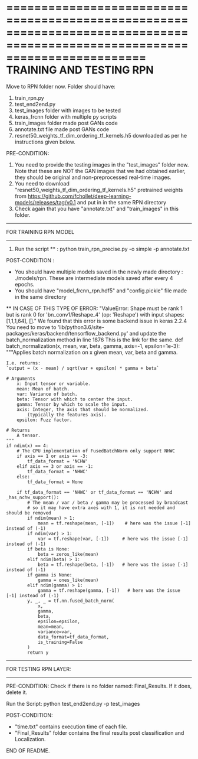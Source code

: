 ============================================================================================================================
						TRAINING AND TESTING RPN
============================================================================================================================

Move to RPN folder now. 
Folder should have: 
1. train_rpn.py
2. test_end2end.py
3. test_images folder with images to be tested
4. keras_frcnn folder with multiple py scripts
5. train_images folder made post GANs code
6. annotate.txt file made post GANs code
7. resnet50_weights_tf_dim_ordering_tf_kernels.h5 downloaded as per he instructions given below. 

PRE-CONDITION: 
1. You need to provide the testing images in the "test_images" folder now. 
Note that these are NOT the GAN images that we had obtained earlier, they should be original and non-preprocessed real-time images. 
2. You need to download "resnet50_weights_tf_dim_ordering_tf_kernels.h5" pretrained weights from https://github.com/fchollet/deep-learning-models/releases/tag/v0.1 and put in in the same RPN directory
3. Check again that you have "annotate.txt" and "train_images" in this folder. 

********************************************
FOR TRAINING RPN MODEL  
*******************************************


1. Run the script ** :
python train_rpn_precise.py -o simple -p annotate.txt 

POST-CONDITION : 
- You should have multiple models saved in the newly made directory : ./models/rpn. These are intermediate models saved after every 4 epochs. 
- You should have "model_frcnn_rpn.hdf5" and "config.pickle" file made in the same directory

** IN CASE OF THIS TYPE OF ERROR: 
"ValueError: Shape must be rank 1 but is rank 0 for 'bn_conv1/Reshape_4' (op: 'Reshape') with input shapes: [1,1,1,64], []."
We found that this error is some backend issue in keras 2.2.4
You need to move to 'lib/python3.6/site-packages/keras/backend/tensorflow_backend.py' and update the batch_normalization method in line 1876
This is the link for the same. 
def batch_normalization(x, mean, var, beta, gamma, axis=-1, epsilon=1e-3):
    """Applies batch normalization on x given mean, var, beta and gamma.

    I.e. returns:
    `output = (x - mean) / sqrt(var + epsilon) * gamma + beta`

    # Arguments
        x: Input tensor or variable.
        mean: Mean of batch.
        var: Variance of batch.
        beta: Tensor with which to center the input.
        gamma: Tensor by which to scale the input.
        axis: Integer, the axis that should be normalized.
            (typically the features axis).
        epsilon: Fuzz factor.

    # Returns
        A tensor.
    """
    if ndim(x) == 4:
        # The CPU implementation of FusedBatchNorm only support NHWC
        if axis == 1 or axis == -3:
            tf_data_format = 'NCHW'
        elif axis == 3 or axis == -1:
            tf_data_format = 'NHWC'
        else:
            tf_data_format = None

        if tf_data_format == 'NHWC' or tf_data_format == 'NCHW' and _has_nchw_support():
            # The mean / var / beta / gamma may be processed by broadcast
            # so it may have extra axes with 1, it is not needed and should be removed
            if ndim(mean) > 1:
                mean = tf.reshape(mean, [-1])    # here was the issue [-1] instead of (-1)
            if ndim(var) > 1:
                var = tf.reshape(var, [-1])     # here was the issue [-1] instead of (-1)
            if beta is None:
                beta = zeros_like(mean)
            elif ndim(beta) > 1:
                beta = tf.reshape(beta, [-1])   # here was the issue [-1] instead of (-1)
            if gamma is None:
                gamma = ones_like(mean)
            elif ndim(gamma) > 1:
                gamma = tf.reshape(gamma, [-1])   # here was the issue [-1] instead of (-1)
            y, _, _ = tf.nn.fused_batch_norm(
                x,
                gamma,
                beta,
                epsilon=epsilon,
                mean=mean,
                variance=var,
                data_format=tf_data_format,
                is_training=False
            )
            return y
            
******************************************
FOR TESTING RPN LAYER:
******************************************
PRE-CONDITION: 
Check if there is no folder named: Final_Results. 
If it does, delete it. 

Run the Script: 
python test_end2end.py -p test_images

POST-CONDITION:
- "time.txt" contains execution time of each file. 
- "Final_Results" folder contains the final results post classification and Localization. 

END OF README. 


















